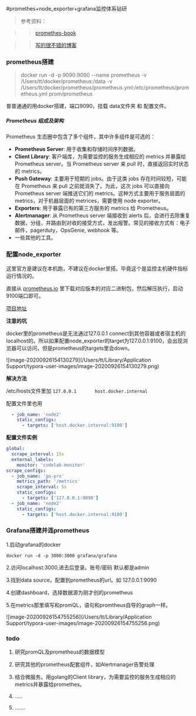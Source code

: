 #promethes+node_exporter+grafana监控体系钻研



> 参考资料：

> > [promethes-book](https://yunlzheng.gitbook.io/prometheus-book/parti-prometheus-ji-chu/quickstart/why-monitor)

> > [写的很不错的博客](https://www.hwholiday.com/2019/docker_install_prometheus/)



### prometheus搭建

> docker run -d -p 9090:9090 --name prometheus -v /Users/tt/docker/prometheus:/data -v /Users/tt/docker/prometheus/prometheus.yml:/etc/prometheus/prometheus.yml  prom/prometheus



普普通通的用docker搭建，端口9090，挂载 data文件夹 和 配置文件。



##### Prometheus 组成及架构

Prometheus 生态圈中包含了多个组件，其中许多组件是可选的：

- **Prometheus Server**: 用于收集和存储时间序列数据。
- **Client Library**: 客户端库，为需要监控的服务生成相应的 metrics 并暴露给 Prometheus server。当 Prometheus server 来 pull 时，直接返回实时状态的 metrics。
- **Push Gateway**: 主要用于短期的 jobs。由于这类 jobs 存在时间较短，可能在 Prometheus 来 pull 之前就消失了。为此，这次 jobs 可以直接向 Prometheus server 端推送它们的 metrics。这种方式主要用于服务层面的 metrics，对于机器层面的 metrices，需要使用 node exporter。
- **Exporters**: 用于暴露已有的第三方服务的 metrics 给 Prometheus。
- **Alertmanager**: 从 Prometheus server 端接收到 alerts 后，会进行去除重复数据，分组，并路由到对收的接受方式，发出报警。常见的接收方式有：电子邮件，pagerduty，OpsGenie, webhook 等。
- 一些其他的工具。



### 配置node_exporter

这里官方是建议在本机跑，不建议在docker里搭。毕竟这个是监控主机硬件指标运行情况的。

直接从 [prometheus.io](https://prometheus.io/download/) 里下载对应版本的对应二进制包，然后解压执行，启动9100端口即可。

[项目地址](https://github.com/prometheus/node_exporter)



**注意的坑**

docker里的prometheus是无法通过127.0.0.1 connect到其他容器或者宿主机的localhost的。所以如果配置node_exporter的target为127.0.0.1:9100，会出现浏览器可以访问，但是prometheus的targets里会down。



![image-20200926154130279](/Users/tt/Library/Application Support/typora-user-images/image-20200926154130279.png)

**解决方法**

/etc/hosts文件里加 ```127.0.0.1       host.docker.internal```

配置文件里也用

```yaml
  - job_name: 'node2'
    static_configs:
      - targets: ['host.docker.internal:9100']

```



**配置文件实例**

```yaml
global:
  scrape_interval: 15s
  external_labels:
    monitor: 'codelab-monitor'
scrape_configs:
  - job_name: 'go-pro'
    metrics_path: '/metrics'
    scrape_interval: 5s
    static_configs:
      - targets: ['127.0.0.1:9090']
  - job_name: 'node2'
    static_configs:
      - targets: ['host.docker.internal:9100']

```





### Grafana搭建并连prometheus

1.启动grafana的docker

```
docker run -d -p 3000:3000 grafana/grafana
```

2.访问localhost:3000,进去后登录。账号/密码 默认都是admin

3.找到data source，配置到prometheus的url。如 127.0.0.1:9090

4.创建dashboard，选择数据源为刚才创的prometheus

5.在metrics那里填写和promQL，语句和promtheus自导的graph一样。

![image-20200926154755256](/Users/tt/Library/Application Support/typora-user-images/image-20200926154755256.png)







### todo

1. 研究promQL及prometheus的数据模型

2. 研究其他的prometheus配套组件，如Alertmanager告警处理

3. 结合微服务。用golang的Client library，为需要监控的服务生成相应的metrics并暴露给promethes。

4. .....

5. .......

